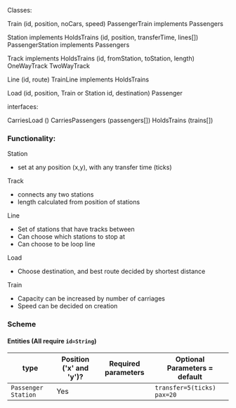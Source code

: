 Classes:

Train (id, position, noCars, speed)
    PassengerTrain implements Passengers


Station implements HoldsTrains (id, position, transferTime, lines[])
    PassengerStation implements Passengers


Track implements HoldsTrains (id, fromStation, toStation, length)
    OneWayTrack
    TwoWayTrack


Line (id, route)
    TrainLine implements HoldsTrains


Load (id, position, Train or Station id, destination)
    Passenger





interfaces:

CarriesLoad ()
CarriesPassengers (passengers[])
HoldsTrains (trains[])




### Functionality:

Station
 - set at any position (x,y), with any transfer time (ticks)

Track
 - connects any two stations
 - length calculated from position of stations

Line
 - Set of stations that have tracks between
 - Can choose which stations to stop at
 - Can choose to be loop line

Load
 - Choose destination, and best route decided by shortest distance

Train
 - Capacity can be increased by number of carriages
 - Speed can be decided on creation


### Scheme

#### Entities (All require <code>id=String</code>)
<table>
<thead>
  <tr>
    <th>type</th>
    <th>Position ('x' and 'y')?</th>
    <th>Required parameters</th>
    <th>Optional Parameters = default</th>
  </tr>
</thead>
<tbody>
  <tr>
    <td><code>Passenger Station</code></td>
    <td>Yes</td>
    <td></td>
    <td><code>transfer=5(ticks)</code><br><code>pax=20</code></td>
  </tr>
</tbody>
</table>
